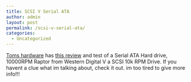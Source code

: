 ```yaml
---
title: SCSI V Serial ATA
author: admin
layout: post
permalink: /scsi-v-serial-ata/
categories:
  - Uncategorized
---
```

[Toms hardware][1] has [this review][2] and test of a Serial ATA Hard drive, 10000RPM Raptor from Western Digital V a SCSI 10k RPM Drive. If you havent a clue what im talking about, check it out. im too tired to give more info!!!

 [1]: http://www.tomshardware.com
 [2]: http://www.tomshardware.com/newsletter/vol3/17/wd360.html